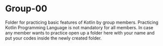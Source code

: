 # Group-00

Folder for practicing basic features of Kotlin by group members. Practicing Kotlin Programming Language is not mandatory for all members. In case any member wants to practice open up a folder here with your name and put your codes inside the newly created folder.
